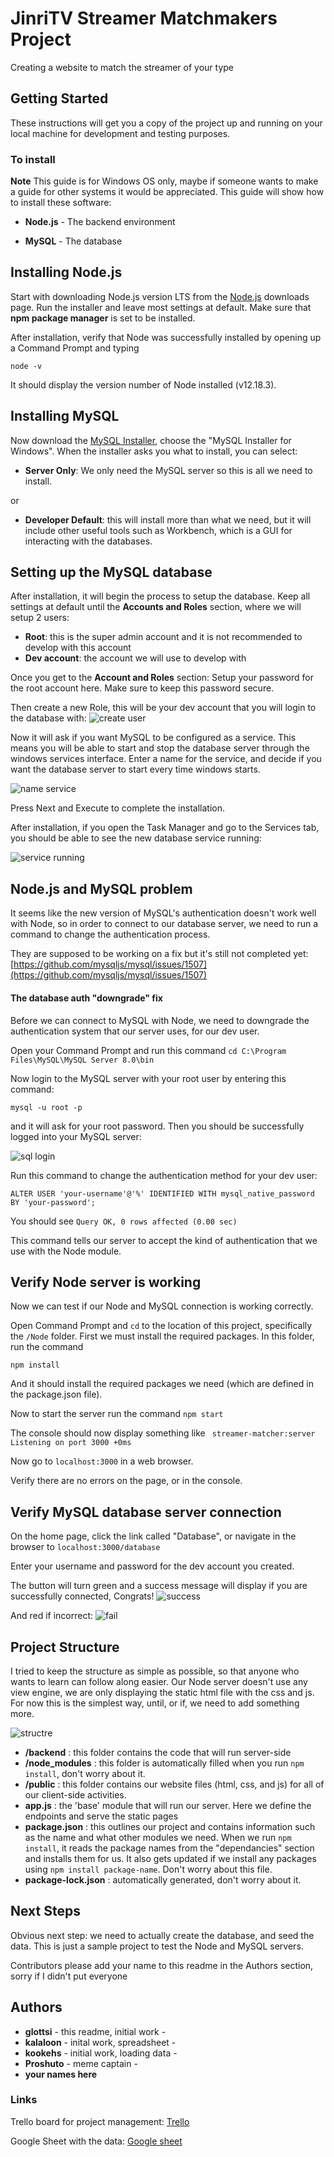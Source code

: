 # JinriTV Streamer Matchmakers Project
Creating a website to match the streamer of your type

## Getting Started

These instructions will get you a copy of the project up and running on your local machine for development and testing purposes.

### To install

**Note** This guide is for Windows OS only, maybe if someone wants to make a guide for other systems it would be appreciated.
This guide will show how to install these software:

* **Node.js** - The backend environment 

* **MySQL** - The database

## Installing Node.js

Start with downloading Node.js version LTS from the [Node.js](https://nodejs.org/en/) downloads page. Run the installer and leave most settings at default. Make sure that **npm package manager** is set to be installed.

After installation, verify that Node was successfully installed by opening up a Command Prompt and typing

```node -v```

It should display the version number of Node installed (v12.18.3).

## Installing MySQL

Now download the [MySQL Installer](https://dev.mysql.com/downloads/), choose the "MySQL Installer for Windows". When the installer asks you what to install, you can select:

* **Server Only**: We only need the MySQL server so this is all we need to install.

or

* **Developer Default**: this will install more than what we need, but it will include other useful tools such as Workbench, which is a GUI for interacting with the databases.


## Setting up the MySQL database

After installation, it will begin the process to setup the database. Keep all settings at default until the **Accounts and Roles** section, where we will setup 2 users:
* **Root**: this is the super admin account and it is not recommended to develop with this account
* **Dev account**: the account we will use to develop with

Once you get to the **Account and Roles** section: Setup your password for the root account here. Make sure to keep this password secure.

Then create a new Role, this will be your dev account that you will login to the database with:
![create user](https://github.com/glottsi/Streamer-match-makers/blob/master/guide_images/Untitled.png)

Now it will ask if you want MySQL to be configured as a service. This means you will be able to start and stop the database server through the windows services interface. Enter a name for the service, and decide if you want the database server to start every time windows starts.

![name service](https://github.com/glottsi/Streamer-match-makers/blob/master/guide_images/service.png)

Press Next and Execute to complete the installation.

After installation, if you open the Task Manager and go to the Services tab, you should be able to see the new database service running:

![service running](https://github.com/glottsi/Streamer-match-makers/blob/master/guide_images/service_running.png)

## Node.js and MySQL problem

It seems like the new version of MySQL's authentication doesn't work well with Node, so in order to connect to our database server, we need to run a command to change the authentication process.

They are supposed to be working on a fix but it's still not completed yet: [https://github.com/mysqljs/mysql/issues/1507](https://github.com/mysqljs/mysql/issues/1507)

#### The database auth "downgrade" fix

Before we can connect to MySQL with Node, we need to downgrade the authentication system that our server uses, for our dev user.

Open your Command Prompt and run this command ```cd C:\Program Files\MySQL\MySQL Server 8.0\bin```

Now login to the MySQL server with your root user by entering this command:

```mysql -u root -p```

and it will ask for your root password. Then you should be successfully logged into your MySQL server:

![sql login](https://github.com/glottsi/Streamer-match-makers/blob/master/guide_images/loginmysql.png)

Run this command to change the authentication method for your dev user:

```ALTER USER 'your-username'@'%' IDENTIFIED WITH mysql_native_password BY 'your-password';```

You should see `Query OK, 0 rows affected (0.00 sec)`

This command tells our server to accept the kind of authentication that we use with the Node module.

## Verify Node server is working

Now we can test if our Node and MySQL connection is working correctly.

Open Command Prompt and `cd` to the location of this project, specifically the `/Node` folder. First we must install the required packages. In this folder, run the command 

`npm install`

And it should install the required packages we need (which are defined in the package.json file).

Now to start the server run the command `npm start`

The console should now display something like 
```  streamer-matcher:server Listening on port 3000 +0ms ```

Now go to `localhost:3000` in a web browser. 

Verify there are no errors on the page, or in the console.

## Verify MySQL database server connection

On the home page, click the link called "Database", or navigate in the browser to `localhost:3000/database`

Enter your username and password for the dev account you created. 

The button will turn green and a success message will display if you are successfully connected, Congrats!
![success](https://github.com/glottsi/Streamer-match-makers/blob/master/guide_images/login_success.png)

And red if incorrect:
![fail](https://github.com/glottsi/Streamer-match-makers/blob/master/guide_images/login_fail.png)

## Project Structure
I tried to keep the structure as simple as possible, so that anyone who wants to learn can follow along easier. Our Node server doesn't use any view engine, we are only displaying the static html file with the css and js. For now this is the simplest way, until, or if, we need to add something more.

![structre](https://github.com/glottsi/Streamer-match-makers/blob/master/guide_images/file_structure.png)

* **/backend** : this folder contains the code that will run server-side
* **/node_modules** : this folder is automatically filled when you run `npm install`, don't worry about it.
* **/public** : this folder contains our website files (html, css, and js) for all of our client-side activities. 
* **app.js** : the 'base' module that will run our server. Here we define the endpoints and serve the static pages
* **package.json** : this outlines our project and contains information such as the name and what other modules we need. When we run `npm install`, it reads the package names from the "dependancies" section and installs them for us. It also gets updated if we install any packages using `npm install package-name`. Don't worry about this file.
* **package-lock.json** : automatically generated, don't worry about it.

## Next Steps

Obvious next step: we need to actually create the database, and seed the data. This is just a sample project to test the Node and MySQL servers.

Contributors please add your name to this readme in the Authors section, sorry if I didn't put everyone

## Authors

* **glottsi** - this readme, initial work - 
* **kalaloon** - inital work, spreadsheet -
* **kookehs** - initial work, loading data -
* **Proshuto** - meme captain -
* **your names here**

### Links
Trello board for project management: [Trello](https://trello.com/b/026o2aq4/jinri-co-project-2-streammatch)

Google Sheet with the data: [Google sheet](https://docs.google.com/spreadsheets/d/1yQ7YzuM5FhFB13ChTz77W2VyhzYJnjtqMBAEOwJrebI)


